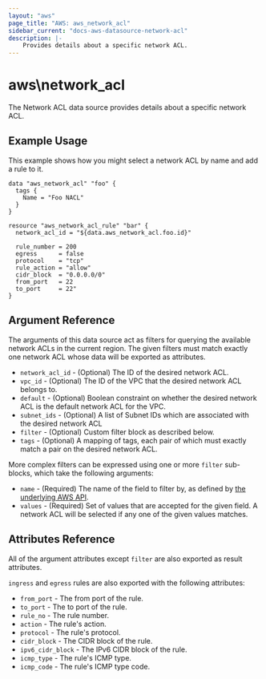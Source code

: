 ```yaml
---
layout: "aws"
page_title: "AWS: aws_network_acl"
sidebar_current: "docs-aws-datasource-network-acl"
description: |-
    Provides details about a specific network ACL.
---
```


# aws\network\_acl

The Network ACL data source provides details about
a specific network ACL.

## Example Usage

This example shows how you might select a network ACL by name
and add a rule to it.

```
data "aws_network_acl" "foo" {
  tags {
    Name = "Foo NACL"
  }
}

resource "aws_network_acl_rule" "bar" {
  network_acl_id = "${data.aws_network_acl.foo.id}"

  rule_number = 200
  egress      = false
  protocol    = "tcp"
  rule_action = "allow"
  cidr_block  = "0.0.0.0/0"
  from_port   = 22
  to_port     = 22"
}
```

## Argument Reference

The arguments of this data source act as filters for querying the available network ACLs in the current region.
The given filters must match exactly one network ACL whose data will be exported as attributes.


* `network_acl_id` - (Optional) The ID of the desired network ACL.
* `vpc_id` - (Optional) The ID of the VPC that the desired network ACL belongs to.
* `default` - (Optional) Boolean constraint on whether the desired network ACL is
  the default network ACL for the VPC.
* `subnet_ids` - (Optional)  A list of Subnet IDs which are associated with the desired network ACL
* `filter` - (Optional) Custom filter block as described below.
* `tags` - (Optional) A mapping of tags, each pair of which must exactly match
  a pair on the desired network ACL.

More complex filters can be expressed using one or more `filter` sub-blocks,
which take the following arguments:

* `name` - (Required) The name of the field to filter by, as defined by
  [the underlying AWS API](http://docs.aws.amazon.com/AWSEC2/latest/APIReference/API_DescribeNetworkAcls.html).
* `values` - (Required) Set of values that are accepted for the given field.
  A network ACL will be selected if any one of the given values matches.

## Attributes Reference

All of the argument attributes except `filter` are also exported as result attributes.

`ingress` and `egress` rules are also exported with the following attributes:

* `from_port` - The from port of the rule.
* `to_port` - The to port of the rule.
* `rule_no` - The rule number.
* `action` - The rule's action.
* `protocol` - The rule's protocol.
* `cidr_block` - The CIDR block of the rule.
* `ipv6_cidr_block` - The IPv6 CIDR block of the rule.
* `icmp_type` - The rule's ICMP type.
* `icmp_code` - The rule's ICMP type code.
